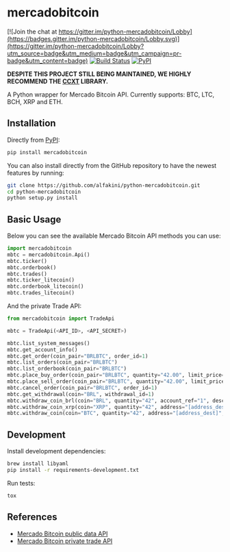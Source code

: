 # mercadobitcoin

[![Join the chat at https://gitter.im/python-mercadobitcoin/Lobby](https://badges.gitter.im/python-mercadobitcoin/Lobby.svg)](https://gitter.im/python-mercadobitcoin/Lobby?utm_source=badge&utm_medium=badge&utm_campaign=pr-badge&utm_content=badge)
[![Build Status](https://travis-ci.org/alfakini/python-mercadobitcoin.svg?branch=master)](https://travis-ci.org/alfakini/python-mercadobitcoin)
[![PyPI](https://img.shields.io/pypi/v/mercadobitcoin.svg)](https://pypi.python.org/pypi/mercadobitcoin)

**DESPITE THIS PROJECT STILL BEING MAINTAINED, WE HIGHLY RECOMMEND THE [CCXT](https://github.com/ccxt/ccxt) LIBRARY.**

A Python wrapper for Mercado Bitcoin API. Currently supports: BTC, LTC, BCH, XRP and ETH.

## Installation

Directly from [PyPI](https://pypi.python.org/pypi/mercadobitcoin):

```bash
pip install mercadobitcoin
```

You can also install directly from the GitHub repository to have the newest features by running:

```bash
git clone https://github.com/alfakini/python-mercadobitcoin.git
cd python-mercadobitcoin
python setup.py install
```

## Basic Usage

Below you can see the available Mercado Bitcoin API methods you can use:

```python
import mercadobitcoin
mbtc = mercadobitcoin.Api()
mbtc.ticker()
mbtc.orderbook()
mbtc.trades()
mbtc.ticker_litecoin()
mbtc.orderbook_litecoin()
mbtc.trades_litecoin()
```

And the private Trade API:

```python
from mercadobitcoin import TradeApi

mbtc = TradeApi(<API_ID>, <API_SECRET>)

mbtc.list_system_messages()
mbtc.get_account_info()
mbtc.get_order(coin_pair="BRLBTC", order_id=1)
mbtc.list_orders(coin_pair="BRLBTC")
mbtc.list_orderbook(coin_pair="BRLBTC")
mbtc.place_buy_order(coin_pair="BRLBTC", quantity="42.00", limit_price="5000")
mbtc.place_sell_order(coin_pair="BRLBTC", quantity="42.00", limit_price="5000")
mbtc.cancel_order(coin_pair="BRLBTC", order_id=1)
mbtc.get_withdrawal(coin="BRL", withdrawal_id=1)
mbtc.withdraw_coin_brl(coin="BRL", quantity="42", account_ref="1", description="Trasfering Money.")
mbtc.withdraw_coin_xrp(coin="XRP", quantity="42", address="[address_dest]", tx_fee="[tx_fee_amount]", destination_tag="[tag_dest]", description="Trasfering XRP.")
mbtc.withdraw_coin(coin="BTC", quantity="42", address="[address_dest]", tx_fee="[tx_fee_amount]", description="Trasfering Crypto.")
```

## Development

Install development dependencies:

```bash
brew install libyaml
pip install -r requirements-development.txt
```

Run tests:

```bash
tox
```

## References

* [Mercado Bitcoin public data API](https://www.mercadobitcoin.com.br/api-doc)
* [Mercado Bitcoin private trade API](https://www.mercadobitcoin.com.br/trade-api)
